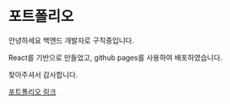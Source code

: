 # 포트폴리오

안녕하세요
백엔드 개발자로 구직중입니다. 
  
React를 기반으로 만들었고, github pages를 사용하여 배포하였습니다.  

찾아주셔서 감사합니다.
  
[포트폴리오 링크](https://somi9954.github.io/)

